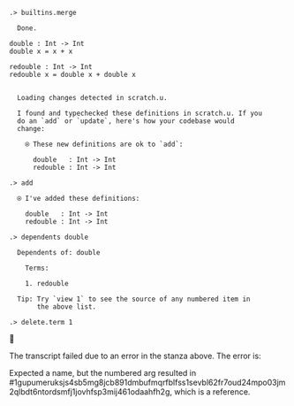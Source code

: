 ```ucm
.> builtins.merge

  Done.

```
```unison
double : Int -> Int
double x = x + x

redouble : Int -> Int
redouble x = double x + double x
```

```ucm

  Loading changes detected in scratch.u.

  I found and typechecked these definitions in scratch.u. If you
  do an `add` or `update`, here's how your codebase would
  change:
  
    ⍟ These new definitions are ok to `add`:
    
      double   : Int -> Int
      redouble : Int -> Int

```
```ucm
.> add

  ⍟ I've added these definitions:
  
    double   : Int -> Int
    redouble : Int -> Int

.> dependents double

  Dependents of: double
  
    Terms:
  
    1. redouble
  
  Tip: Try `view 1` to see the source of any numbered item in
       the above list.

.> delete.term 1

```



🛑

The transcript failed due to an error in the stanza above. The error is:

Expected a name, but the numbered arg resulted in #1gupumeruksjs4sb5mg8jcb891dmbufmqrfblfss1sevbl62fr7oud24mpo03jm2qlbdt6ntordsmfj1jovhfsp3mij461odaahfh2g, which is a reference.
